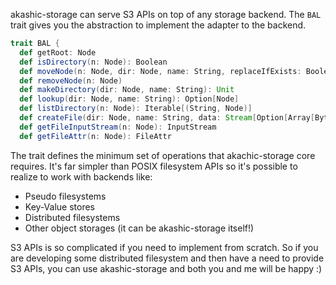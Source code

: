 akashic-storage can serve S3 APIs on top of any storage backend. The `BAL` trait gives you the abstraction to implement the adapter to the backend.

```scala
trait BAL {
  def getRoot: Node
  def isDirectory(n: Node): Boolean
  def moveNode(n: Node, dir: Node, name: String, replaceIfExists: Boolean)
  def removeNode(n: Node)
  def makeDirectory(dir: Node, name: String): Unit
  def lookup(dir: Node, name: String): Option[Node]
  def listDirectory(n: Node): Iterable[(String, Node)]
  def createFile(dir: Node, name: String, data: Stream[Option[Array[Byte]]]): Unit
  def getFileInputStream(n: Node): InputStream
  def getFileAttr(n: Node): FileAttr
```

The trait defines the minimum set of operations that akachic-storage core requires. It's far simpler than POSIX filesystem APIs so it's possible to realize to work with backends like:

* Pseudo filesystems
* Key-Value stores
* Distributed filesystems
* Other object storages (it can be akashic-storage itself!)

S3 APIs is so complicated if you need to implement from scratch. So if you are developing some distributed filesystem and then have a need to provide S3 APIs, you can use akashic-storage and both you and me will be happy :)